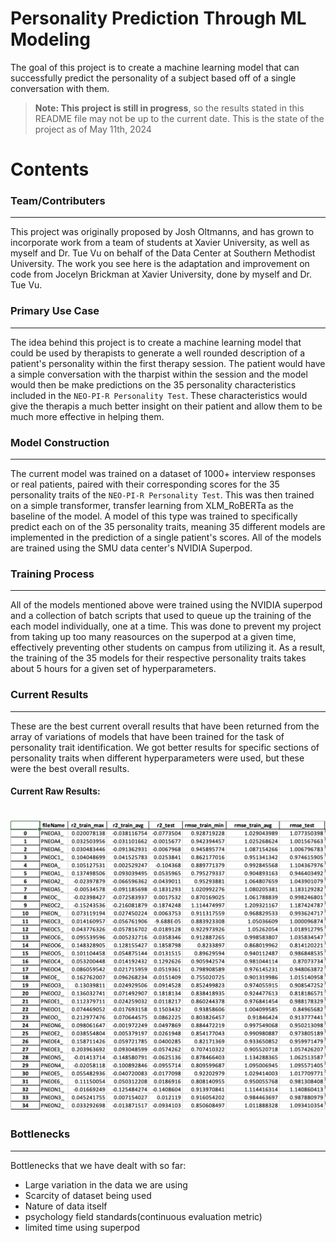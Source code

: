 # Personality Prediction Through ML Modeling

The goal of this project is to create a machine learning model that can successfully predict the personality of a subject based off of a single conversation with them.

> **Note: This project is still in progress**, so the results stated in this README file may not be up to the current date. This is the state of the project as of May 11th, 2024

# Contents

### Team/Contributers
---

This project was originally proposed by Josh Oltmanns, and has grown to incorporate work from a team of students at Xavier University, as well as myself and Dr. Tue Vu on behalf of the Data Center at Southern Methodist University. The work you see here is the adaptation and improvement on code from Jocelyn Brickman at Xavier University, done by myself and Dr. Tue Vu.

### Primary Use Case
---

The idea behind this project is to create a machine learning model that could be used by therapists to generate a well rounded description of a patient's personality within the first therapy session. The patient would have a simple conversation with the tharpist within the session and the model would then be make predictions on the 35 personality characteristics included in the `NEO-PI-R Personality Test`. These characteristics would give the therapis a much better insight on their patient and allow them to be much more effective in helping them.

### Model Construction
---

The current model was trained on a dataset of 1000+ interview responses or real patients, paired with their corresponding scores for the 35 personality traits of the  `NEO-PI-R Personality Test`. This was then trained on a simple transformer, transfer learning from XLM_RoBERTa as the baseline of the model. A model of this type was trained to specifically predict each on of the 35 personality traits, meaning 35 different models are implemented in the prediction of a single patient's scores. All of the models are trained using the SMU data center's NVIDIA Superpod.

### Training Process
---

All of the models mentioned above were trained using the NVIDIA superpod and a collection of batch scripts that used to queue up the training of the each model individually, one at a time. This was done to prevent my project from taking up too many reasources on the superpod at a given time, effectively preventing other students on campus from utilizing it. As a result, the training of the 35 models for their respective personality traits takes about 5 hours for a given set of hyperparameters.

### Current Results
---

These are the best current overall results that have been returned from the array of variations of models that have been trained for the task of personality trait identification. We got better results for specific sections of personality traits when different hyperparameters were used, but these were the best overall results.

#### Current Raw Results:
# ![data](https://github.com/lattiric/Psych_Personality_ML_Modeling_SMU_Research/blob/main/results_image.png)

### Bottlenecks
---

Bottlenecks that we have dealt with so far:
- Large variation in the data we are using
- Scarcity of dataset being used
- Nature of data itself
- psychology field standards(continuous evaluation metric)
- limited time using superpod
